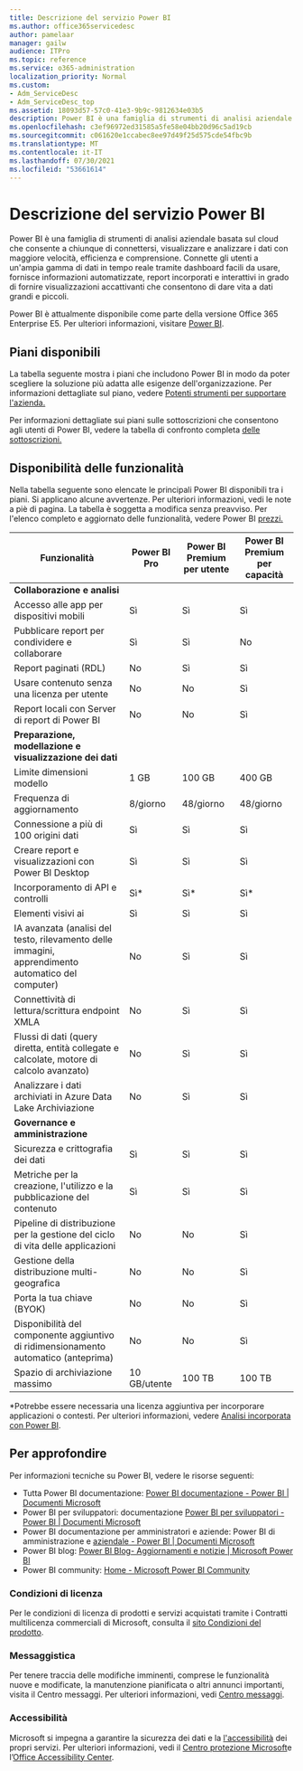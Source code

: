 ```yaml
---
title: Descrizione del servizio Power BI
ms.author: office365servicedesc
author: pamelaar
manager: gailw
audience: ITPro
ms.topic: reference
ms.service: o365-administration
localization_priority: Normal
ms.custom:
- Adm_ServiceDesc
- Adm_ServiceDesc_top
ms.assetid: 18093d57-57c0-41e3-9b9c-9812634e03b5
description: Power BI è una famiglia di strumenti di analisi aziendale basata sul cloud che consente a chiunque di connettersi, visualizzare e analizzare i dati con maggiore velocità, efficienza e comprensione. Permette agli utenti di connettersi a una vasta gamma di dati dinamici attraverso dashboard intuitive, fornisce report interattivi e offre visualizzazioni molto efficaci.
ms.openlocfilehash: c3ef96972ed31585a5fe58e04bb20d96c5ad19cb
ms.sourcegitcommit: c061620e1ccabec8ee97d49f25d575cde54fbc9b
ms.translationtype: MT
ms.contentlocale: it-IT
ms.lasthandoff: 07/30/2021
ms.locfileid: "53661614"
---
```

# <a name="power-bi-service-description"></a>Descrizione del servizio Power BI

Power BI è una famiglia di strumenti di analisi aziendale basata sul cloud che consente a chiunque di connettersi, visualizzare e analizzare i dati con maggiore velocità, efficienza e comprensione. Connette gli utenti a un'ampia gamma di dati in tempo reale tramite dashboard facili da usare, fornisce informazioni automatizzate, report incorporati e interattivi in grado di fornire visualizzazioni accattivanti che consentono di dare vita a dati grandi e piccoli.

Power BI è attualmente disponibile come parte della versione Office 365 Enterprise E5. Per ulteriori informazioni, visitare [Power BI](https://powerbi.microsoft.com).

## <a name="available-plans"></a>Piani disponibili

La tabella seguente mostra i piani che includono Power BI in modo da poter scegliere la soluzione più adatta alle esigenze dell'organizzazione. Per informazioni dettagliate sul piano, vedere [Potenti strumenti per supportare l'azienda.](https://www.microsoft.com/microsoft-365/enterprise/compare-office-365-plans)

Per informazioni dettagliate sui piani sulle sottoscrizioni che consentono agli utenti di Power BI, vedere la tabella di confronto completa [delle sottoscrizioni.](https://www.microsoft.com/microsoft-365/compare-microsoft-365-enterprise-plans)

## <a name="feature-availability"></a>Disponibilità delle funzionalità

Nella tabella seguente sono elencate le principali Power BI disponibili tra i piani. Si applicano alcune avvertenze. Per ulteriori informazioni, vedi le note a piè di pagina. La tabella è soggetta a modifica senza preavviso. Per l'elenco completo e aggiornato delle funzionalità, vedere Power BI [prezzi.](https://powerbi.microsoft.com/pricing/)

| Funzionalità | Power BI Pro | Power BI Premium per utente | Power BI Premium per capacità |
|---------|--------------|---------------------------|-------------------------------|
| **Collaborazione e analisi** | | | |
| Accesso alle app per dispositivi mobili | Sì | Sì | Sì |
| Pubblicare report per condividere e collaborare | Sì | Sì | No |
| Report paginati (RDL) | No | Sì | Sì |
| Usare contenuto senza una licenza per utente | No | No | Sì |
| Report locali con Server di report di Power BI | No | No | Sì |
| **Preparazione, modellazione e visualizzazione dei dati** | | | |
| Limite dimensioni modello | 1 GB | 100 GB | 400 GB |
| Frequenza di aggiornamento | 8/giorno | 48/giorno | 48/giorno |
| Connessione a più di 100 origini dati | Sì | Sì | Sì |
| Creare report e visualizzazioni con Power BI Desktop | Sì | Sì | Sì |
| Incorporamento di API e controlli | Sì* | Sì* | Sì* |
| Elementi visivi ai | Sì | Sì | Sì |
| IA avanzata (analisi del testo, rilevamento delle immagini, apprendimento automatico del computer) | No | Sì | Sì |
| Connettività di lettura/scrittura endpoint XMLA | No | Sì | Sì |
| Flussi di dati (query diretta, entità collegate e calcolate, motore di calcolo avanzato) | No | Sì | Sì |
| Analizzare i dati archiviati in Azure Data Lake Archiviazione | No | Sì | Sì |
| **Governance e amministrazione** | | | |
| Sicurezza e crittografia dei dati | Sì | Sì | Sì |
| Metriche per la creazione, l'utilizzo e la pubblicazione del contenuto | Sì | Sì | Sì |
| Pipeline di distribuzione per la gestione del ciclo di vita delle applicazioni | No | No | Sì |
| Gestione della distribuzione multi-geografica | No | No | Sì |
| Porta la tua chiave (BYOK) | No | No | Sì |
| Disponibilità del componente aggiuntivo di ridimensionamento automatico (anteprima) | No | No | Sì |
| Spazio di archiviazione massimo | 10 GB/utente | 100 TB | 100 TB |

*Potrebbe essere necessaria una licenza aggiuntiva per incorporare applicazioni o contesti. Per ulteriori informazioni, vedere [Analisi incorporata con Power BI](/power-bi/developer/embedded/embedding).

## <a name="learn-more"></a>Per approfondire

Per informazioni tecniche su Power BI, vedere le risorse seguenti:

- Tutta Power BI documentazione: [Power BI documentazione - Power BI | Documenti Microsoft](/power-bi/)
- Power BI per sviluppatori: documentazione [Power BI per sviluppatori - Power BI | Documenti Microsoft](/power-bi/developer/)
- Power BI documentazione per amministratori e aziende: Power BI di amministrazione e [aziendale - Power BI | Documenti Microsoft](/power-bi/admin/)
- Power BI blog: [Power BI Blog- Aggiornamenti e notizie | Microsoft Power BI](https://powerbi.microsoft.com/blog/)
- Power BI community: [Home - Microsoft Power BI Community](https://community.powerbi.com/)

### <a name="licensing-terms"></a>Condizioni di licenza

Per le condizioni di licenza di prodotti e servizi acquistati tramite i Contratti multilicenza commerciali di Microsoft, consulta il [sito Condizioni del prodotto](https://www.microsoft.com/licensing/terms/). 

### <a name="messaging"></a>Messaggistica

Per tenere traccia delle modifiche imminenti, comprese le funzionalità nuove e modificate, la manutenzione pianificata o altri annunci importanti, visita il Centro messaggi. Per ulteriori informazioni, vedi [Centro messaggi](/microsoft-365/admin/manage/message-center).

### <a name="accessibility"></a>Accessibilità

Microsoft si impegna a garantire la sicurezza dei dati e la [l'accessibilità](https://www.microsoft.com/trust-center/compliance/accessibility) dei propri servizi. Per ulteriori informazioni, vedi il [Centro protezione Microsoft](https://www.microsoft.com/trust-center)e l’[Office Accessibility Center](https://support.microsoft.com/office/office-accessibility-center-resources-for-people-with-disabilities-ecab0fcf-d143-4fe8-a2ff-6cd596bddc6d).
